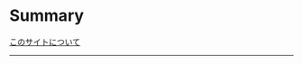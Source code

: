 # Summary

[このサイトについて](./about.md)

---

[](./.md)
[](./.md)
[](./.md)
[](./.md)
[](./.md)
[](./.md)
[](./.md)
[](./.md)
[](./.md)
[](./.md)
[](./.md)
[](./.md)
